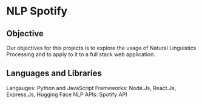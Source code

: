 # NLP Spotify
<h2> Objective </h2>
Our objectives for this projects is to explore the usage of Natural Linguistics Processing and to apply to it to a full stack web application.

<h2> Languages and Libraries </h2>
Langauges: Python and JavaScript
Frameworks: Node.Js, React.Js, Express,Js, Hugging Face NLP
APIs: Spotify API

